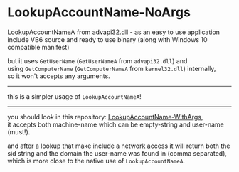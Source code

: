 # LookupAccountName-NoArgs
LookupAccountNameA from advapi32.dll - as an easy to use application include VB6 source and ready to use binary (along with Windows 10 compatible manifest)

but it uses <code>GetUserName</code> (<code>GetUserNameA</code> from <code>advapi32.dll</code>) and <br/>
using <code>GetComputerName</code> (<code>GetComputerNameA</code> from <code>kernel32.dll</code>) internally,<br/>
so it won't accepts any arguments.

<hr/>

this is a simpler usage of <code>LookupAccountNameA</code>!

<hr/>

you should look in this repository: <a href="http://github.com/eladkarako/LookupAccountName-WithArgs/">LookupAccountName-WithArgs</a>,<br/>
it accepts both machine-name which can be empty-string and user-name (must!).<br/>

and after a lookup that make include a network access it will return both the sid string and the domain the user-name was found in (comma separated),
which is more close to the native use of <code>LookupAccountNameA</code>.